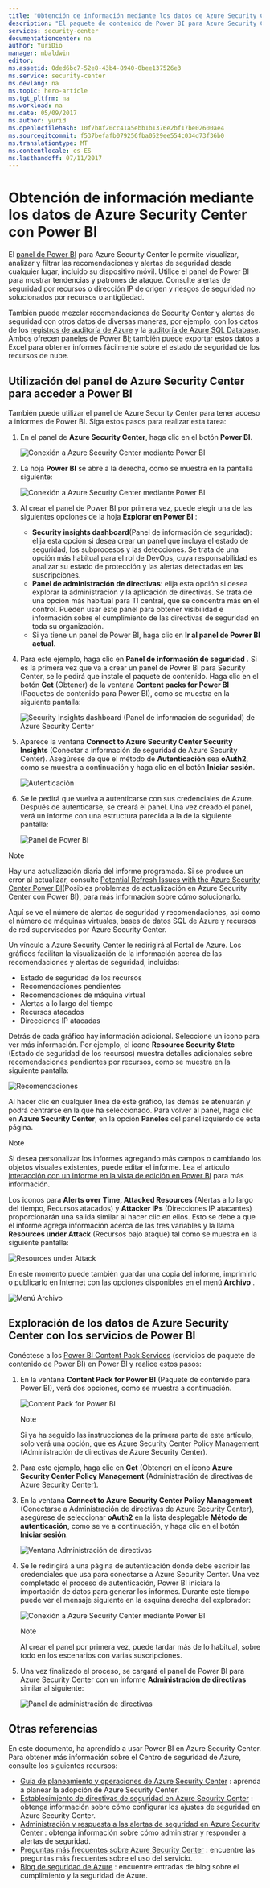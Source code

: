 ```yaml
---
title: "Obtención de información mediante los datos de Azure Security Center con Power BI| Microsoft Docs"
description: "El paquete de contenido de Power BI para Azure Security Center facilita la búsqueda de alertas de seguridad, recomendaciones, recursos atacados y tendencias en función de un conjunto de datos que se ha creado para los informes."
services: security-center
documentationcenter: na
author: YuriDio
manager: mbaldwin
editor: 
ms.assetid: 0ded6bc7-52e8-43b4-8940-0bee137526e3
ms.service: security-center
ms.devlang: na
ms.topic: hero-article
ms.tgt_pltfrm: na
ms.workload: na
ms.date: 05/09/2017
ms.author: yurid
ms.openlocfilehash: 10f7b8f20cc41a5ebb1b1376e2bf17be02600ae4
ms.sourcegitcommit: f537befafb079256fba0529ee554c034d73f36b0
ms.translationtype: MT
ms.contentlocale: es-ES
ms.lasthandoff: 07/11/2017
---
```

# <a name="get-insights-from-azure-security-center-data-with-power-bi"></a>Obtención de información mediante los datos de Azure Security Center con Power BI
El [panel de Power BI](http://aka.ms/azure-security-center-power-bi) para Azure Security Center le permite visualizar, analizar y filtrar las recomendaciones y alertas de seguridad desde cualquier lugar, incluido su dispositivo móvil. Utilice el panel de Power BI para mostrar tendencias y patrones de ataque. Consulte alertas de seguridad por recursos o dirección IP de origen y riesgos de seguridad no solucionados por recursos o antigüedad.

También puede mezclar recomendaciones de Security Center y alertas de seguridad con otros datos de diversas maneras, por ejemplo, con los datos de los [registros de auditoría de Azure](https://powerbi.microsoft.com/blog/monitor-azure-audit-logs-with-power-bi/) y la [auditoría de Azure SQL Database](https://powerbi.microsoft.com/blog/monitor-your-azure-sql-database-auditing-activity-with-power-bi/). Ambos ofrecen paneles de Power BI; también puede exportar estos datos a Excel para obtener informes fácilmente sobre el estado de seguridad de los recursos de nube.

## <a name="using-azure-security-center-dashboard-to-access-power-bi"></a>Utilización del panel de Azure Security Center para acceder a Power BI
También puede utilizar el panel de Azure Security Center para tener acceso a informes de Power BI. Siga estos pasos para realizar esta tarea:

1. En el panel de **Azure Security Center**, haga clic en el botón **Power BI**.

    ![Conexión a Azure Security Center mediante Power BI](./media/security-center-powerbi/security-center-powerbi-fig1-1-newUI-2017.png)
2. La hoja **Power BI** se abre a la derecha, como se muestra en la pantalla siguiente:

    ![Conexión a Azure Security Center mediante Power BI](./media/security-center-powerbi/security-center-powerbi-fig1-new11-2017.png)
3. Al crear el panel de Power BI por primera vez, puede elegir una de las siguientes opciones de la hoja **Explorar en Power BI** :

   * **Security insights dashboard**(Panel de información de seguridad): elija esta opción si desea crear un panel que incluya el estado de seguridad, los subprocesos y las detecciones. Se trata de una opción más habitual para el rol de DevOps, cuya responsabilidad es analizar su estado de protección y las alertas detectadas en las suscripciones.
   * **Panel de administración de directivas**: elija esta opción si desea explorar la administración y la aplicación de directivas.  Se trata de una opción más habitual para TI central, que se concentra más en el control. Pueden usar este panel para obtener visibilidad e información sobre el cumplimiento de las directivas de seguridad en toda su organización.
   * Si ya tiene un panel de Power BI, haga clic en **Ir al panel de Power BI actual**.
4. Para este ejemplo, haga clic en **Panel de información de seguridad** . Si es la primera vez que va a crear un panel de Power BI para Security Center, se le pedirá que instale el paquete de contenido. Haga clic en el botón **Get** (Obtener) de la ventana **Content packs for Power BI** (Paquetes de contenido para Power BI), como se muestra en la siguiente pantalla:

    ![Security Insights dashboard (Panel de información de seguridad) de Azure Security Center](./media/security-center-powerbi/security-center-powerbi-fig1-new3.png)
5. Aparece la ventana **Connect to Azure Security Center Security Insights** (Conectar a información de seguridad de Azure Security Center). Asegúrese de que el método de **Autenticación** sea **oAuth2**, como se muestra a continuación y haga clic en el botón **Iniciar sesión**.

    ![Autenticación](./media/security-center-powerbi/security-center-powerbi-fig1-new4.png)
6. Se le pedirá que vuelva a autenticarse con sus credenciales de Azure. Después de autenticarse, se creará el panel. Una vez creado el panel, verá un informe con una estructura parecida a la de la siguiente pantalla:

    ![Panel de Power BI](./media/security-center-powerbi/security-center-powerbi-fig1-new5.png)

> [!NOTE]
> Hay una actualización diaria del informe programada. Si se produce un error al actualizar, consulte [Potential Refresh Issues with the Azure Security Center Power BI](https://blogs.msdn.microsoft.com/azuresecurity/2016/04/07/azure-security-center-power-bi-refresh-fails/)(Posibles problemas de actualización en Azure Security Center con Power BI), para más información sobre cómo solucionarlo.
>
>

Aquí se ve el número de alertas de seguridad y recomendaciones, así como el número de máquinas virtuales, bases de datos SQL de Azure y recursos de red supervisados por Azure Security Center.

Un vínculo a Azure Security Center le redirigirá al Portal de Azure. Los gráficos facilitan la visualización de la información acerca de las recomendaciones y alertas de seguridad, incluidas:

* Estado de seguridad de los recursos
* Recomendaciones pendientes
* Recomendaciones de máquina virtual
* Alertas a lo largo del tiempo
* Recursos atacados
* Direcciones IP atacadas

Detrás de cada gráfico hay información adicional. Seleccione un icono para ver más información. Por ejemplo, el icono **Resource Security State** (Estado de seguridad de los recursos) muestra detalles adicionales sobre recomendaciones pendientes por recursos, como se muestra en la siguiente pantalla:

![Recomendaciones](./media/security-center-powerbi/security-center-powerbi-fig1-new6.png)

Al hacer clic en cualquier línea de este gráfico, las demás se atenuarán y podrá centrarse en la que ha seleccionado. Para volver al panel, haga clic en **Azure Security Center**, en la opción **Paneles** del panel izquierdo de esta página.

> [!NOTE]
> Si desea personalizar los informes agregando más campos o cambiando los objetos visuales existentes, puede editar el informe. Lea el artículo [Interacción con un informe en la vista de edición en Power BI](https://powerbi.microsoft.com/documentation/powerbi-service-interact-with-a-report-in-editing-view/) para más información.
>
>

Los iconos para **Alerts over Time, Attacked Resources** (Alertas a lo largo del tiempo, Recursos atacados) y **Attacker IPs** (Direcciones IP atacantes) proporcionarán una salida similar al hacer clic en ellos. Esto se debe a que el informe agrega información acerca de las tres variables y la llama **Resources under Attack** (Recursos bajo ataque) tal como se muestra en la siguiente pantalla:

![Resources under Attack](./media/security-center-powerbi/security-center-powerbi-fig1-new7.png)

En este momento puede también guardar una copia del informe, imprimirlo o publicarlo en Internet con las opciones disponibles en el menú **Archivo** .

![Menú Archivo](./media/security-center-powerbi/security-center-powerbi-fig8.png)

## <a name="exploring-your-azure-security-center-data-with-power-bi-services"></a>Exploración de los datos de Azure Security Center con los servicios de Power BI
Conéctese a los [Power BI Content Pack Services](https://msit.powerbi.com/groups/me/getdata/services) (servicios de paquete de contenido de Power BI) en Power BI y realice estos pasos:

1. En la ventana **Content Pack for Power BI** (Paquete de contenido para Power BI), verá dos opciones, como se muestra a continuación.

    ![Content Pack for Power BI](./media/security-center-powerbi/security-center-powerbi-fig1-new.png)

   > [!NOTE]
   > Si ya ha seguido las instrucciones de la primera parte de este artículo, solo verá una opción, que es Azure Security Center Policy Management (Administración de directivas de Azure Security Center).
   >
   >
2. Para este ejemplo, haga clic en **Get** (Obtener) en el icono **Azure Security Center Policy Management** (Administración de directivas de Azure Security Center).
3. En la ventana **Connect to Azure Security Center Policy Management** (Conectarse a Administración de directivas de Azure Security Center), asegúrese de seleccionar **oAuth2** en la lista desplegable **Método de autenticación**, como se ve a continuación, y haga clic en el botón **Iniciar sesión**.

    ![Ventana Administración de directivas](./media/security-center-powerbi/security-center-powerbi-fig1-new8.png)
4. Se le redirigirá a una página de autenticación donde debe escribir las credenciales que usa para conectarse a Azure Security Center. Una vez completado el proceso de autenticación, Power BI iniciará la importación de datos para generar los informes. Durante este tiempo puede ver el mensaje siguiente en la esquina derecha del explorador:

    ![Conexión a Azure Security Center mediante Power BI](./media/security-center-powerbi/security-center-powerbi-fig4.png)

   > [!NOTE]
   > Al crear el panel por primera vez, puede tardar más de lo habitual, sobre todo en los escenarios con varias suscripciones.
   >
   >
5. Una vez finalizado el proceso, se cargará el panel de Power BI para Azure Security Center con un informe **Administración de directivas** similar al siguiente:

    ![Panel de administración de directivas](./media/security-center-powerbi/security-center-powerbi-fig1-new9.png)

## <a name="see-also"></a>Otras referencias
En este documento, ha aprendido a usar Power BI en Azure Security Center. Para obtener más información sobre el Centro de seguridad de Azure, consulte los siguientes recursos:

* [Guía de planeamiento y operaciones de Azure Security Center](security-center-planning-and-operations-guide.md) : aprenda a planear la adopción de Azure Security Center.
* [Establecimiento de directivas de seguridad en Azure Security Center](security-center-policies.md) : obtenga información sobre cómo configurar los ajustes de seguridad en Azure Security Center.
* [Administración y respuesta a las alertas de seguridad en Azure Security Center](security-center-managing-and-responding-alerts.md) : obtenga información sobre cómo administrar y responder a alertas de seguridad.
* [Preguntas más frecuentes sobre Azure Security Center](security-center-faq.md) : encuentre las preguntas más frecuentes sobre el uso del servicio.
* [Blog de seguridad de Azure](http://blogs.msdn.com/b/azuresecurity/) : encuentre entradas de blog sobre el cumplimiento y la seguridad de Azure.
